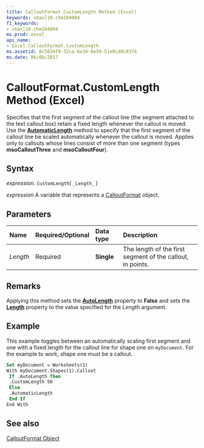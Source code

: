 ```yaml
---
title: CalloutFormat.CustomLength Method (Excel)
keywords: vbaxl10.chm104004
f1_keywords:
- vbaxl10.chm104004
ms.prod: excel
api_name:
- Excel.CalloutFormat.CustomLength
ms.assetid: 8c5034f9-32ca-6e34-be59-51e0cd8c8374
ms.date: 06/08/2017
---
```



# CalloutFormat.CustomLength Method (Excel)

Specifies that the first segment of the callout line (the segment attached to the text callout box) retain a fixed length whenever the callout is moved. Use the  **[AutomaticLength](Excel.CalloutFormat.AutomaticLength.md)** method to specify that the first segment of the callout line be scaled automatically whenever the callout is moved. Applies only to callouts whose lines consist of more than one segment (types **msoCalloutThree** and **msoCalloutFour**).


## Syntax

 _expression_. `CustomLength`( `_Length_` )

 _expression_ A variable that represents a [CalloutFormat](Excel.CalloutFormat.md) object.


## Parameters



|Name|Required/Optional|Data type|Description|
|:-----|:-----|:-----|:-----|
| _Length_|Required| **Single**|The length of the first segment of the callout, in points.|

## Remarks

Applying this method sets the  **[AutoLength](Excel.CalloutFormat.AutoLength.md)** property to **False** and sets the **[Length](Excel.CalloutFormat.Length.md)** property to the value specified for the _Length_ argument.


## Example

This example toggles between an automatically scaling first segment and one with a fixed length for the callout line for shape one on  `myDocument`. For the example to work, shape one must be a callout.


```vb
Set myDocument = Worksheets(1) 
With myDocument.Shapes(1).Callout 
 If .AutoLength Then 
 .CustomLength 50 
 Else 
 .AutomaticLength 
 End If 
End With
```


## See also


[CalloutFormat Object](Excel.CalloutFormat.md)

